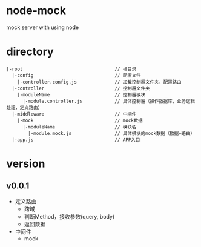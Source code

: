 # node-mock
mock server with using node

# directory
```
|-root                                  // 根目录
  |-config                              // 配置文件
    |-controller.config.js              // 加载控制器文件夹，配置路由
  |-controller                          // 控制器文件夹
    |-moduleName                        // 控制器模块
      |-module.controller.js            // 具体控制器（操作数据库，业务逻辑处理，定义路由）
  |-middleware                          // 中间件
    |-mock                              // mock数据
      |-moduleName                      // 模块名
        |-module.mock.js                // 具体模块的mock数据（数据+路由）
  |-app.js                              // APP入口
```

# version
## v0.0.1
* 定义路由
    * 跨域
    * 判断Method，接收参数(query, body)
    * 返回数据
* 中间件
    * mock